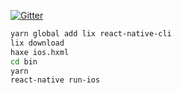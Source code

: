 [![Gitter](https://badges.gitter.im/Join%20Chat.svg)](https://gitter.im/MVCoconut/Lobby)

```bash
yarn global add lix react-native-cli
lix download
haxe ios.hxml
cd bin
yarn
react-native run-ios
```
